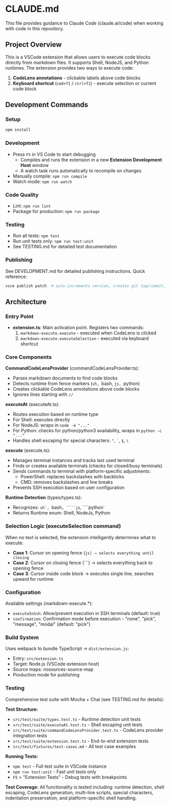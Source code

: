 # CLAUDE.md

This file provides guidance to Claude Code (claude.ai/code) when working with code in this repository.

## Project Overview

This is a VSCode extension that allows users to execute code blocks directly from markdown files. It supports Shell, NodeJS, and Python runtimes. The extension provides two ways to execute code:
1. **CodeLens annotations** - clickable labels above code blocks
2. **Keyboard shortcut** (`cmd+f1` / `ctrl+f1`) - execute selection or current code block

## Development Commands

### Setup
```sh
npm install
```

### Development
- Press `F5` in VS Code to start debugging
  - Compiles and runs the extension in a new **Extension Development Host** window
  - A watch task runs automatically to recompile on changes
- Manually compile: `npm run compile`
- Watch mode: `npm run watch`

### Code Quality
- Lint: `npm run lint`
- Package for production: `npm run package`

### Testing
- Run all tests: `npm test`
- Run unit tests only: `npm run test:unit`
- See TESTING.md for detailed test documentation

### Publishing
See DEVELOPMENT.md for detailed publishing instructions. Quick reference:
```sh
vsce publish patch  # auto-increments version, creates git tag/commit, publishes
```

## Architecture

### Entry Point
- **extension.ts**: Main activation point. Registers two commands:
  1. `markdown-execute.execute` - executed when CodeLens is clicked
  2. `markdown-execute.executeSelection` - executed via keyboard shortcut

### Core Components

**CommandCodeLensProvider** (commandCodeLensProvider.ts):
- Parses markdown documents to find code blocks
- Detects runtime from fence markers (```sh, ```bash, ```js, ```python)
- Creates clickable CodeLens annotations above code blocks
- Ignores lines starting with `//`

**executeAt** (executeAt.ts):
- Routes execution based on runtime type
- For Shell: executes directly
- For NodeJS: wraps in `node -e "..."`
- For Python: checks for python/python3 availability, wraps in `python -c "..."`
- Handles shell escaping for special characters: `"`, `` ` ``, `$`, `\`

**execute** (execute.ts):
- Manages terminal instances and tracks last used terminal
- Finds or creates available terminals (checks for closed/busy terminals)
- Sends commands to terminal with platform-specific adjustments:
  - PowerShell: replaces backslashes with backticks
  - CMD: removes backslashes and line breaks
- Prevents SSH execution based on user configuration

**Runtime Detection** (types/types.ts):
- Recognizes: ````sh`, ````bash`, ````js`, ````python`
- Returns Runtime enum: Shell, NodeJs, Python

### Selection Logic (executeSelection command)

When no text is selected, the extension intelligently determines what to execute:
- **Case 1**: Cursor on opening fence (```js) → selects everything until closing ```
- **Case 2**: Cursor on closing fence (```) → selects everything back to opening fence
- **Case 3**: Cursor inside code block → executes single line, searches upward for runtime

### Configuration

Available settings (markdown-execute.*):
- `executeInSsh`: Allow/prevent execution in SSH terminals (default: true)
- `confirmation`: Confirmation mode before execution - "none", "pick", "message", "modal" (default: "pick")

### Build System

Uses webpack to bundle TypeScript → `dist/extension.js`:
- Entry: `src/extension.ts`
- Target: Node.js (VSCode extension host)
- Source maps: nosources-source-map
- Production mode for publishing

### Testing

Comprehensive test suite with Mocha + Chai (see TESTING.md for details):

**Test Structure:**
- `src/test/suite/types.test.ts` - Runtime detection unit tests
- `src/test/suite/executeAt.test.ts` - Shell escaping unit tests
- `src/test/suite/commandCodeLensProvider.test.ts` - CodeLens provider integration tests
- `src/test/suite/extension.test.ts` - End-to-end extension tests
- `src/test/fixtures/test-cases.md` - All test case examples

**Running Tests:**
- `npm test` - Full test suite in VSCode instance
- `npm run test:unit` - Fast unit tests only
- `F5` > "Extension Tests" - Debug tests with breakpoints

**Test Coverage:**
All functionality is tested including: runtime detection, shell escaping, CodeLens generation, multi-line scripts, special characters, indentation preservation, and platform-specific shell handling.
